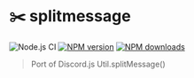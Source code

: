 # ✂️ splitmessage

![Node.js CI](https://github.com/luludotdev/splitmessage/workflows/Node.js%20CI/badge.svg?branch=master)
[![NPM version](https://img.shields.io/npm/v/@luludev/splitmessage.svg?maxAge=3600)](https://www.npmjs.com/package/@luludev/splitmessage)
[![NPM downloads](https://img.shields.io/npm/dt/@luludev/splitmessage.svg?maxAge=3600)](https://www.npmjs.com/package/@luludev/splitmessage)

> Port of Discord.js Util.splitMessage()
